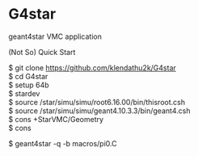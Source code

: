 # G4star  
geant4star VMC application  
  
(Not So) Quick Start  

$ git clone https://github.com/klendathu2k/G4star  
$ cd G4star  
$ setup 64b  
$ stardev  
$ source /star/simu/simu/root6.16.00/bin/thisroot.csh  
$ source /star/simu/simu/geant4.10.3.3/bin/geant4.csh  
$ cons +StarVMC/Geometry  
$ cons  
  
$ geant4star -q -b macros/pi0.C  


